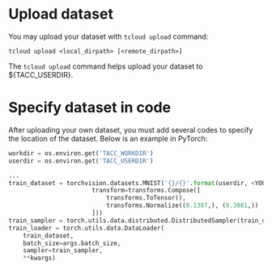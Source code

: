 # Upload dataset
You may upload your dataset with `tcloud upload` command:
```
tcloud upload <local_dirpath> [<remote_dirpath>]
```
The `tcloud upload` command helps upload your dataset to ${TACC_USERDIR}.

# Specify dataset in code
After uploading your own dataset, you must add several codes to specify the location of the dataset. Below is an example in PyTorch:

~~~python
workdir = os.environ.get('TACC_WORKDIR')
userdir = os.environ.get('TACC_USERDIR')

...
train_dataset = torchvision.datasets.MNIST('{}/{}'.format(userdir, <YOUR_DATASET_PATH>), train=True, download=False,
                       transform=transforms.Compose([
                           transforms.ToTensor(),
                           transforms.Normalize((0.1307,), (0.3081,))
                       ]))
train_sampler = torch.utils.data.distributed.DistributedSampler(train_dataset, num_replicas=world_size, rank=rank)
train_loader = torch.utils.data.DataLoader(
    train_dataset,
    batch_size=args.batch_size,
    sampler=train_sampler,
    **kwargs)
~~~